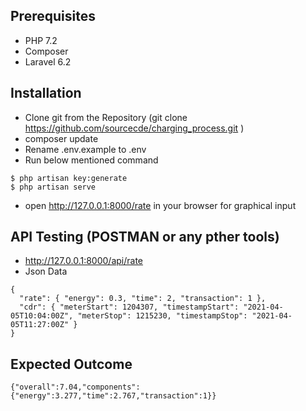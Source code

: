 ## Prerequisites

- PHP 7.2
- Composer
- Laravel 6.2


## Installation

- Clone git from the Repository (git clone https://github.com/sourcecde/charging_process.git
)
- composer update
- Rename .env.example to .env
- Run below mentioned command
```
$ php artisan key:generate
$ php artisan serve
```
- open http://127.0.0.1:8000/rate in your browser for graphical input

## API Testing (POSTMAN or any pther tools)
- http://127.0.0.1:8000/api/rate
- Json Data
```
{
  "rate": { "energy": 0.3, "time": 2, "transaction": 1 },
  "cdr": { "meterStart": 1204307, "timestampStart": "2021-04-05T10:04:00Z", "meterStop": 1215230, "timestampStop": "2021-04-05T11:27:00Z" }
}
```

## Expected Outcome
```
{"overall":7.04,"components":{"energy":3.277,"time":2.767,"transaction":1}}
```

